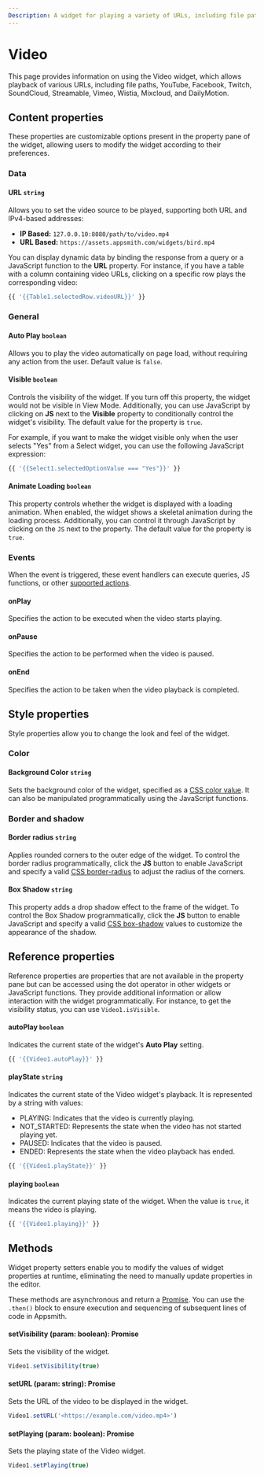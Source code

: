 ```yaml
---
Description: A widget for playing a variety of URLs, including file paths, YouTube, Facebook, Twitch, SoundCloud, Streamable, Vimeo, Wistia, Mixcloud, and DailyMotion.
---
```

# Video

This page provides information on using the Video widget, which allows playback of various URLs, including file paths, YouTube, Facebook, Twitch, SoundCloud, Streamable, Vimeo, Wistia, Mixcloud, and DailyMotion.

<ZoomImage src="/img/video-img.png" alt="Display Video" caption="Display Video" />

## Content properties

These properties are customizable options present in the property pane of the widget, allowing users to modify the widget according to their preferences.


### Data

#### URL `string`

 

Allows you to set the video source to be played, supporting both URL and IPv4-based addresses:



* **IP Based:** `127.0.0.10:8080/path/to/video.mp4`
* **URL Based:** `https://assets.appsmith.com/widgets/bird.mp4`


You can display dynamic data by binding the response from a query or a JavaScript function to the **URL** property. For instance, if you have a table with a column containing video URLs, clicking on a specific row plays the corresponding video:



```js
{{ '{{Table1.selectedRow.videoURL}}' }}
```



### General

#### Auto Play `boolean`

 

Allows you to play the video automatically on page load, without requiring any action from the user. Default value is `false`.



#### Visible `boolean`

 

Controls the visibility of the widget. If you turn off this property, the widget would not be visible in View Mode. Additionally, you can use JavaScript by clicking on **JS** next to the **Visible** property to conditionally control the widget's visibility. The default value for the property is `true`.


For example, if you want to make the widget visible only when the user selects "Yes" from a Select widget, you can use the following JavaScript expression: 
```js
{{ '{{Select1.selectedOptionValue === "Yes"}}' }}
```






#### Animate Loading `boolean`


 

This property controls whether the widget is displayed with a loading animation. When enabled, the widget shows a skeletal animation during the loading process. Additionally, you can control it through JavaScript by clicking on the <code>JS</code> next to the property. The default value for the property is `true`.



### Events

When the event is triggered, these event handlers can execute queries, JS functions, or other [supported actions](/reference/framework/global-functions.md).


#### onPlay

 
Specifies the action to be executed when the video starts playing.



#### onPause

 
Specifies the action to be performed when the video is paused.



#### onEnd

 

Specifies the action to be taken when the video playback is completed.



## Style properties

Style properties allow you to change the look and feel of the widget.

### Color

#### Background Color `string`

 

Sets the background color of the widget, specified as a [CSS color value](https://developer.mozilla.org/en-US/docs/Web/CSS/color). It can also be manipulated programmatically using the JavaScript functions.




### Border and shadow

#### Border radius `string`

 

Applies rounded corners to the outer edge of the widget. To control the border radius programmatically, click the **JS** button to enable JavaScript and specify a valid [CSS border-radius](https://developer.mozilla.org/en-US/docs/Web/CSS/border-radius) to adjust the radius of the corners.



#### Box Shadow `string`

 

This property adds a drop shadow effect to the frame of the widget. To control the Box Shadow programmatically, click the **JS** button to enable JavaScript and specify a valid [CSS box-shadow](https://developer.mozilla.org/en-US/docs/Web/CSS/box-shadow) values to customize the appearance of the shadow.



## Reference properties

Reference properties are properties that are not available in the property pane but can be accessed using the dot operator in other widgets or JavaScript functions. They provide additional information or allow interaction with the widget programmatically. For instance, to get the visibility status, you can use `Video1.isVisible`.

#### autoPlay `boolean`

 

Indicates the current state of the widget's **Auto Play** setting.


```js
{{ '{{Video1.autoPlay}}' }}
```



#### playState `string`

 

Indicates the current state of the Video widget's playback. It is represented by a string with values:

* PLAYING: Indicates that the video is currently playing.
* NOT_STARTED: Represents the state when the video has not started playing yet.
* PAUSED: Indicates that the video is paused.
* ENDED: Represents the state when the video playback has ended.


```js
{{ '{{Video1.playState}}' }}
```



#### playing `boolean`


 

Indicates the current playing state of the widget. When the value is `true`, it means the video is playing.


```js
{{ '{{Video1.playing}}' }}
```





## Methods

Widget property setters enable you to modify the values of widget properties at runtime, eliminating the need to manually update properties in the editor.

These methods are asynchronous and return a [Promise](/writing-code-in-studio/using-js-promises.md). You can use the `.then()` block to ensure execution and sequencing of subsequent lines of code in Appsmith.


#### setVisibility (param: boolean): Promise

 

Sets the visibility of the widget.



```js
Video1.setVisibility(true)
```




#### setURL (param: string): Promise

 

Sets the URL of the video to be displayed in the widget.



```js
Video1.setURL('<https://example.com/video.mp4>')
```




#### setPlaying (param: boolean): Promise

 

Sets the playing state of the Video widget.


```js
Video1.setPlaying(true)
```

